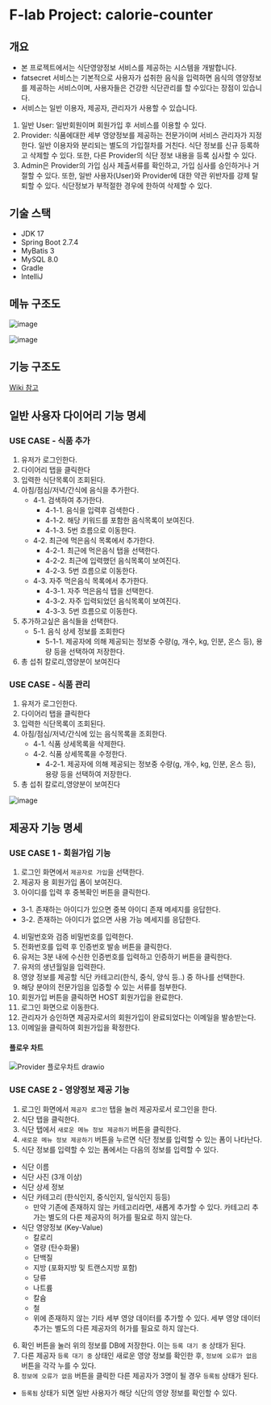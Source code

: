 # F-lab Project: calorie-counter

## 개요

* 본 프로젝트에서는 식단영양정보 서비스를 제공하는 시스템을 개발합니다.
* fatsecret 서비스는 기본적으로 사용자가 섭취한 음식을 입력하면 음식의 영양정보를 제공하는 서비스이며, 사용자들은 건강한 식단관리를 할 수있다는 장점이 있습니다.
* 서비스는 일반 이용자, 제공자, 관리자가 사용할 수 있습니다.

1. 일반 User: 일반회원이며 회원가입 후 서비스를 이용할 수 있다.
2. Provider: 식품에대한 세부 영양정보를 제공하는 전문가이며 서비스 관리자가 지정한다. 일반 이용자와 분리되는 별도의 가입절차를 거친다. 식단 정보를 신규 등록하고 삭제할 수 있다. 또한, 다른 Provider의 식단 정보 내용을 등록 심사할 수 있다.
3. Admin은 Provider의 가입 심사 제출서류를 확인하고, 가입 심사를 승인하거나 거절할 수 있다. 또한, 일반 사용자(User)와 Provider에 대한 약관 위반자를 강제 탈퇴할 수 있다. 식단정보가 부적절한 경우에 한하여 삭제할 수 있다.

## 기술 스택

* JDK 17
* Spring Boot 2.7.4
* MyBatis 3
* MySQL 8.0 
* Gradle
* IntelliJ

## 메뉴 구조도
![image](https://user-images.githubusercontent.com/106227771/196656935-e6472fc0-eba6-475d-b8f1-021e38725fe5.png)

![image](https://user-images.githubusercontent.com/113809660/196573162-ff045b59-a47f-4638-b469-99c9f1873f5a.png)

## 기능 구조도

[Wiki 참고](https://github.com/f-lab-edu/calorie-counter/wiki/%EA%B8%B0%EB%8A%A5%EA%B5%AC%EC%A1%B0%EB%8F%84)

## 일반 사용자 다이어리 기능 명세

### USE CASE - 식품 추가

1. 유저가 로그인한다.
2. 다이어리 탭을 클릭한다
3. 입력한 식단목록이 조회된다.
4. 아침/점심/저녁/간식에 음식을 추가한다.
   - 4-1. 검색하여 추가한다.
     - 4-1-1. 음식을 입력후 검색한다 .
     - 4-1-2. 해당 키워드를 포함한 음식목록이 보여진다.
     - 4-1-3. 5번 흐름으로 이동한다.
   - 4-2. 최근에 먹은음식 목록에서 추가한다.
     - 4-2-1. 최근에 먹은음식 탭을 선택한다.
     - 4-2-2. 최근에 입력했던 음식목록이 보여진다.
     - 4-2-3. 5번 흐름으로 이동한다.
   - 4-3. 자주 먹은음식 목록에서 추가한다.
     - 4-3-1. 자주 먹은음식 탭을 선택한다.
     - 4-3-2. 자주 입력되었던 음식목록이 보여진다.
     - 4-3-3. 5번 흐름으로 이동한다.
5. 추가하고싶은 음식들을 선택한다.
   - 5-1. 음식 상세 정보를 조회한다
     - 5-1-1. 제공자에 의해 제공되는 정보중 수량(g, 개수, kg, 인분, 온스 등), 용량 등을 선택하여 저장한다.
6. 총 섭취 칼로리,영양분이 보여진다

### USE CASE - 식품 관리

1. 유저가 로그인한다.
2. 다이어리 탭을 클릭한다
3. 입력한 식단목록이 조회된다.
4. 아침/점심/저녁/간식에 있는 음식목록을 조회한다.
   - 4-1. 식품 상세목록을 삭제한다.
   - 4-2. 식품 상세목록을 수정한다.
     - 4-2-1. 제공자에 의해 제공되는 정보중 수량(g, 개수, kg, 인분, 온스 등), 용량 등을 선택하여 저장한다.
5. 총 섭취 칼로리,영양분이 보여진다

![image](https://user-images.githubusercontent.com/106227771/196658370-f5410ae0-5460-4faa-92ee-cc7c02c6953b.png)


## 제공자 기능 명세

### USE CASE 1 - 회원가입 기능

1. 로그인 화면에서 `제공자로 가입`을 선택한다.
2. 제공자 용 회원가입 폼이 보여진다.
3. 아이디를 입력 후 중복확인 버튼을 클릭한다.

* 3-1. 존재하는 아이디가 있으면 중복 아이디 존재 메세지를 응답한다.
* 3-2. 존재하는 아이디가 없으면 사용 가능 메세지를 응답한다.

4. 비밀번호와 검증 비밀번호를 입력한다.
5. 전화번호를 입력 후 인증번호 발송 버튼을 클릭한다.
6. 유저는 3분 내에 수신한 인증번호를 입력하고 인증하기 버튼을 클릭한다.
7. 유저의 생년월일을 입력한다.
8. 영양 정보를 제공할 식단 카테고리(한식, 중식, 양식 등..) 중 하나를 선택한다.
9. 해당 분야의 전문가임을 입증할 수 있는 서류를 첨부한다.
10. 회원가입 버튼을 클릭하면 HOST 회원가입을 완료한다.
11. 로그인 화면으로 이동한다.
12. 관리자가 승인하면 제공자로서의 회원가입이 완료되었다는 이메일을 발송받는다.
13. 이메일을 클릭하여 회원가입을 확정한다.

#### 플로우 차트

![Provider 플로우차트 drawio](https://user-images.githubusercontent.com/113809660/196572365-c7624cf4-b637-43db-83e7-c039a9628e26.png)

### USE CASE 2 - 영양정보 제공 기능

1. 로그인 화면에서 `제공자 로그인` 탭을 눌러 제공자로서 로그인을 한다.
2. 식단 탭을 클릭한다.
3. 식단 탭에서 `새로운 메뉴 정보 제공하기` 버튼을 클릭한다.
4. `새로운 메뉴 정보 제공하기` 버튼을 누르면 식단 정보를 입력할 수 있는 폼이 나타난다.
5. 식단 정보를 입력할 수 있는 폼에서는 다음의 정보를 입력할 수 있다.

 * 식단 이름
 * 식단 사진 (3개 이상)
 * 식단 상세 정보
 * 식단 카테고리 (한식인지, 중식인지, 일식인지 등등)
   * 만약 기존에 존재하지 않는 카테고리라면, 새롭게 추가할 수 있다. 카테고리 추가는 별도의 다른 제공자의 허가를 필요로 하지 않는다.
 * 식단 영양정보 (Key-Value)
   * 칼로리
   * 열량 (탄수화물)
   * 단백질
   * 지방 (포화지방 및 트랜스지방 포함)
   * 당류
   * 나트륨
   * 칼슘
   * 철
   * 위에 존재하지 않는 기타 세부 영양 데이터를 추가할 수 있다. 세부 영양 데이터 추가는 별도의 다른 제공자의 허가를 필요로 하지 않는다.

6. 확인 버튼을 눌러 위의 정보를 DB에 저장한다. 이는 `등록 대기 중` 상태가 된다.
7. 다른 제공자 `등록 대기 중` 상태인 새로운 영양 정보를 확인한 후, `정보에 오류가 없음` 버튼을 각각 누를 수 있다.
8. `정보에 오류가 없음` 버튼을 클릭한 다른 제공자가 3명이 될 경우 `등록됨` 상태가 된다.

  * `등록됨` 상태가 되면 일반 사용자가 해당 식단의 영양 정보를 확인할 수 있다.
